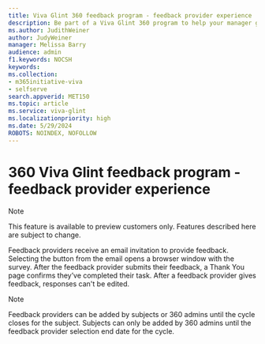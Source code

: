 ```yaml
---
title: Viva Glint 360 feedback program - feedback provider experience
description: Be part of a Viva Glint 360 program to help your manager grow professionally by providing feedback about how they work. 
ms.author: JudithWeiner
author: JudyWeiner
manager: Melissa Barry
audience: admin
f1.keywords: NOCSH
keywords: 
ms.collection:  
- m365initiative-viva
- selfserve 
search.appverid: MET150 
ms.topic: article
ms.service: viva-glint
ms.localizationpriority: high
ms.date: 5/29/2024
ROBOTS: NOINDEX, NOFOLLOW
---
```


# 360 Viva Glint feedback program - feedback provider experience

> [!NOTE]
> This feature is available to preview customers only. Features described here are subject to change.

Feedback providers receive an email invitation to provide feedback. Selecting the button from the email opens a browser window with the survey. After the feedback provider submits their feedback, a Thank You page confirms they’ve completed their task.
After a feedback provider gives feedback, responses can't be edited.

>[!Note]
> Feedback providers can be added by subjects or 360 admins until the cycle closes for the subject. Subjects can only be added by 360 admins until the feedback provider selection end date for the cycle.


